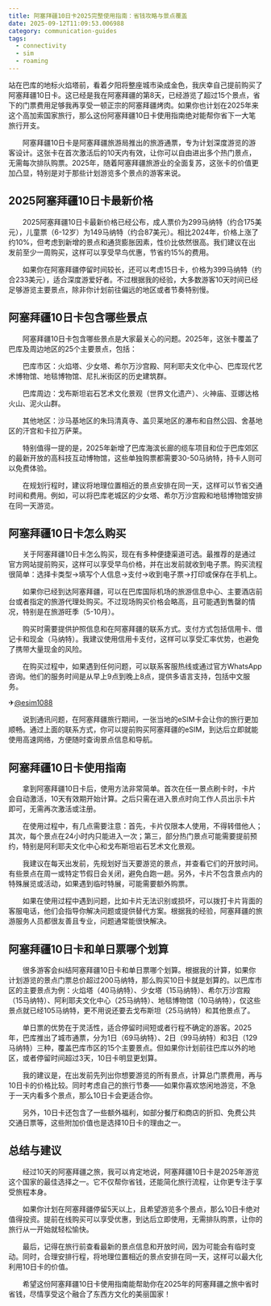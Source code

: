 ```yaml
---
title: 阿塞拜疆10日卡2025完整使用指南：省钱攻略与景点覆盖
date: 2025-09-12T11:09:53.006988
category: communication-guides
tags:
  - connectivity
  - sim
  - roaming
---
```


站在巴库的地标火焰塔前，看着夕阳将整座城市染成金色，我庆幸自己提前购买了阿塞拜疆10日卡。这已经是我在阿塞拜疆的第8天，已经游览了超过15个景点，省下的门票费用足够我再享受一顿正宗的阿塞拜疆烤肉。如果你也计划在2025年来这个高加索国家旅行，那么这份阿塞拜疆10日卡使用指南绝对能帮你省下一大笔旅行开支。

　　阿塞拜疆10日卡是阿塞拜疆旅游局推出的旅游通票，专为计划深度游览的游客设计。这张卡在首次激活后的10天内有效，让你可以自由进出多个热门景点，无需每次排队购票。2025年，随着阿塞拜疆旅游业的全面复苏，这张卡的价值更加凸显，特别是对于那些计划游览多个景点的游客来说。

## 2025阿塞拜疆10日卡最新价格

　　2025阿塞拜疆10日卡最新价格已经公布，成人票价为299马纳特（约合175美元），儿童票（6-12岁）为149马纳特（约合87美元）。相比2024年，价格上涨了约10%，但考虑到新增的景点和通货膨胀因素，性价比依然很高。我们建议在出发前至少一周购买，这样可以享受早鸟优惠，节省约15%的费用。

　　如果你在阿塞拜疆停留时间较长，还可以考虑15日卡，价格为399马纳特（约合233美元），适合深度游爱好者。不过根据我的经验，大多数游客10天时间已经足够游览主要景点，除非你计划前往偏远的地区或者节奏特别慢。

## 阿塞拜疆10日卡包含哪些景点

　　阿塞拜疆10日卡包含哪些景点是大家最关心的问题。2025年，这张卡覆盖了巴库及周边地区的25个主要景点，包括：

　　巴库市区：火焰塔、少女塔、希尔万沙宫殿、阿利耶夫文化中心、巴库现代艺术博物馆、地毯博物馆、尼扎米街区的历史建筑群。

　　巴库周边：戈布斯坦岩石艺术文化景观（世界文化遗产）、火神庙、亚娜达格火山、泥火山群。

　　其他地区：沙马基地区的朱玛清真寺、盖贝莱地区的瀑布和自然公园、舍基地区的汗宫和卡拉万萨莱。

　　特别值得一提的是，2025年新增了巴库海滨长廊的缆车项目和位于巴库郊区的最新开放的高科技互动博物馆，这些单独购票都需要30-50马纳特，持卡人则可以免费体验。

　　在规划行程时，建议将地理位置相近的景点安排在同一天，这样可以节省交通时间和费用。例如，可以将巴库老城区的少女塔、希尔万沙宫殿和地毯博物馆安排在同一天游览。

## 阿塞拜疆10日卡怎么购买

　　关于阿塞拜疆10日卡怎么购买，现在有多种便捷渠道可选。最推荐的是通过官方网站提前购买，这样可以享受早鸟价格，并在出发前就收到电子票。购买流程很简单：选择卡类型→填写个人信息→支付→收到电子票→打印或保存在手机上。

　　如果你已经到达阿塞拜疆，可以在巴库国际机场的旅游信息中心、主要酒店前台或者指定的旅游代理处购买。不过现场购买价格会略高，且可能遇到售罄的情况，特别是在旅游旺季（5-10月）。

　　购买时需要提供护照信息和在阿塞拜疆的联系方式。支付方式包括信用卡、借记卡和现金（马纳特）。我建议使用信用卡支付，这样可以享受汇率优势，也避免了携带大量现金的风险。

　　在购买过程中，如果遇到任何问题，可以联系客服热线或通过官方WhatsApp咨询。他们的服务时间是从早上9点到晚上8点，提供多语言支持，包括中文服务。

✈[@esim1088](https://t.me/s/esim1088)

　　说到通讯问题，在阿塞拜疆旅行期间，一张当地的eSIM卡会让你的旅行更加顺畅。通过上面的联系方式，你可以提前购买阿塞拜疆的eSIM，到达后立即就能使用高速网络，方便随时查询景点信息和导航。

## 阿塞拜疆10日卡使用指南

　　拿到阿塞拜疆10日卡后，使用方法非常简单。首次在任一景点刷卡时，卡片会自动激活，10天有效期开始计算。之后只需在进入景点时向工作人员出示卡片即可，无需再次激活或注册。

　　在使用过程中，有几点需要注意：首先，卡片仅限本人使用，不得转借他人；其次，每个景点在24小时内只能进入一次；第三，部分热门景点可能需要提前预约，特别是阿利耶夫文化中心和戈布斯坦岩石艺术文化景观。

　　我建议在每天出发前，先规划好当天要游览的景点，并查看它们的开放时间。有些景点在周一或特定节假日会关闭，避免白跑一趟。另外，卡片不包含景点内的特殊展览或活动，如果遇到临时特展，可能需要额外购票。

　　如果在使用过程中遇到问题，比如卡片无法识别或损坏，可以拨打卡片背面的客服电话，他们会指导你解决问题或提供替代方案。根据我的经验，阿塞拜疆的旅游服务人员都很友善且专业，问题通常能很快解决。

## 阿塞拜疆10日卡和单日票哪个划算

　　很多游客会纠结阿塞拜疆10日卡和单日票哪个划算。根据我的计算，如果你计划游览的景点门票总价超过200马纳特，那么购买10日卡就是划算的。以巴库市区的主要景点为例：火焰塔（40马纳特）、少女塔（15马纳特）、希尔万沙宫殿（15马纳特）、阿利耶夫文化中心（25马纳特）、地毯博物馆（10马纳特），仅这些景点就已经105马纳特，更不用说还要去戈布斯坦（25马纳特）和其他景点了。

　　单日票的优势在于灵活性，适合停留时间短或者行程不确定的游客。2025年，巴库推出了城市通票，分为1日（69马纳特）、2日（99马纳特）和3日（129马纳特）三种，覆盖巴库市区的15个主要景点。但如果你计划前往巴库以外的地区，或者停留时间超过3天，10日卡明显更划算。

　　我的建议是，在出发前先列出你想要游览的所有景点，计算总门票费用，再与10日卡的价格比较。同时考虑自己的旅行节奏——如果你喜欢悠闲地游览，不急于一天内看多个景点，那么10日卡会更适合你。

　　另外，10日卡还包含了一些额外福利，如部分餐厅和商店的折扣、免费公共交通日票等，这些附加价值也是选择10日卡的理由之一。

## 总结与建议

　　经过10天的阿塞拜疆之旅，我可以肯定地说，阿塞拜疆10日卡是2025年游览这个国家的最佳选择之一。它不仅帮你省钱，还能简化旅行流程，让你更专注于享受旅程本身。

　　如果你计划在阿塞拜疆停留5天以上，且希望游览多个景点，那么10日卡绝对值得投资。提前在线购买可以享受优惠，到达后立即使用，无需排队购票，让你的旅行从一开始就轻松愉快。

　　最后，记得在旅行前查看最新的景点信息和开放时间，因为可能会有临时变动。同时，合理安排行程，将地理位置相近的景点安排在同一天，这样可以最大化利用10日卡的价值。

　　希望这份阿塞拜疆10日卡使用指南能帮助你在2025年的阿塞拜疆之旅中省时省钱，尽情享受这个融合了东西方文化的美丽国家！